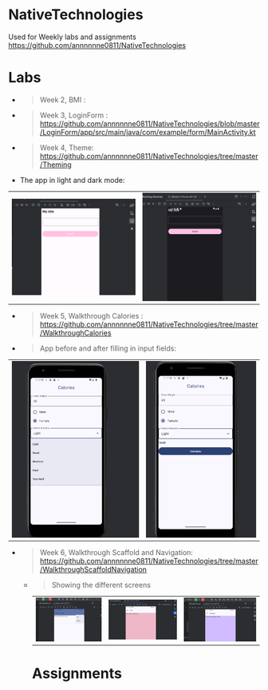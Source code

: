 # NativeTechnologies
Used for Weekly labs and assignments
https://github.com/annnnnne0811/NativeTechnologies

# Labs 
- > Week 2, BMI  : 
- > Week 3, LoginForm : https://github.com/annnnnne0811/NativeTechnologies/blob/master/LoginForm/app/src/main/java/com/example/form/MainActivity.kt
- > Week 4, Theme: https://github.com/annnnnne0811/NativeTechnologies/tree/master/Theming
- The app in light and dark mode:
<table>
<tr>
  <td><img src="img.png" alt="before" width="650"> </td>
  <td><img src="img_1.png" alt="before" width="600"></td>
</tr>
</table>


- > Week 5, Walkthrough Calories  : https://github.com/annnnnne0811/NativeTechnologies/tree/master/WalkthroughCalories 
- >  App before and after filling in input fields:
<table>
<tr>
  <td><img src="calorie1.png" alt="before" width="500"> </td>
  <td><img src="calorie2.png" alt="before" width="435"></td>
</tr>
</table>

- > Week 6, Walkthrough Scaffold and Navigation: https://github.com/annnnnne0811/NativeTechnologies/tree/master/WalkthroughScaffoldNavigation 
  - > Showing the different screens
    <table>
<tr>
  <td><img src="week6.png" alt="before" width="1302"> </td>
  <td><img src="week61.png" alt="before" width="1354"></td>
  <td><img src="week62.png" alt="before" width="1424"></td>
</tr>
    </table>









# Assignments

